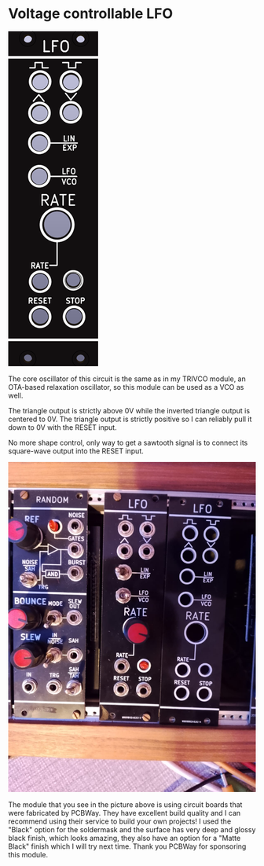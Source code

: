 # Voltage controllable LFO 

![](https://raw.githubusercontent.com/Fihdi/Eurorack/refs/heads/main/LFO2/LFO2_Front.png)

The core oscillator of this circuit is the same as in my TRIVCO module, an OTA-based relaxation oscillator, so this module can be used as a VCO as well.

The triangle output is strictly above 0V while the inverted triangle output is centered to 0V. The triangle output is strictly positive so I can reliably pull it down to 0V with the RESET input.

No more shape control, only way to get a sawtooth signal is to connect its square-wave output into the RESET input.

![](https://raw.githubusercontent.com/Fihdi/Eurorack/refs/heads/main/Misc/LFO_RL.jpeg)

The module that you see in the picture above is using circuit boards that were fabricated by PCBWay. They have excellent build quality and I can recommend using their service to build your own projects! I used the "Black" option for the soldermask and the surface has very deep and glossy black finish, which looks amazing, they also have an option for a "Matte Black" finish which I will try next time. Thank you PCBWay for sponsoring this module. 
